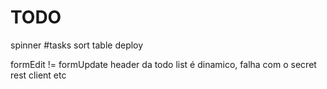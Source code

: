 TODO
========================

spinner
#tasks
sort table
deploy

formEdit != formUpdate
header da todo list é dinamico, falha com o secret rest client etc